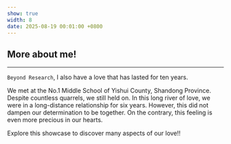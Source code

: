 ```yaml
---
show: true
width: 8
date: 2025-08-19 00:01:00 +0800
---
```


<div class="p-4">
    <h2>More about me!</h2>
    <hr />
    <p>
        <code>Beyond Research</code>, I also have a love that has lasted for ten years. 
    </p>
    <p>
        We met at the No.1 Middle School of Yishui County, Shandong Province. Despite countless quarrels, we still held on. In this long river of love, we were in a long-distance relationship for six years. However, this did not dampen our determination to be together. On the contrary, this feeling is even more precious in our hearts.
    </p>
    <p>
        Explore this showcase to discover many aspects of our love!!
    </p>
</div>
